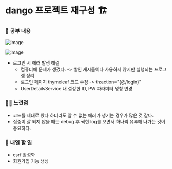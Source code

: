# dango 프로젝트 재구성 🏗️

### 🚸 공부 내용
![image](https://github.com/cha2code/daily_study/assets/141387662/2c87028f-36aa-44f1-9441-c938c5f19db5)  

![image](https://github.com/cha2code/daily_study/assets/141387662/7e56b54a-d2c4-4be5-85f3-57c6c5b7c946)  

* 로그인 시 에러 발생 해결
  * 컴퓨터에 문제가 생겼다. -> 쌓인 캐시들이나 사용하지 않지만 실행되는 프로그램 정리
  * 로그인 페이지 thymeleaf 코드 수정 -> th:action="{@/login}"
  * UserDetailsService 내 설정한 ID, PW 파라미터 명칭 변경
 
### 🧑‍💻 느낀점
* 코드를 제대로 봤다 하더라도 알 수 없는 에러가 생기는 경우가 많은 것 같다.
* 집중이 잘 되지 않을 때는 debug 후 찍힌 log를 보면서 하나씩 유추해 나가는 것이 중요하다.

### 🚧 내일 할 일
* csrf 활성화
* 회원가입 기능 생성
